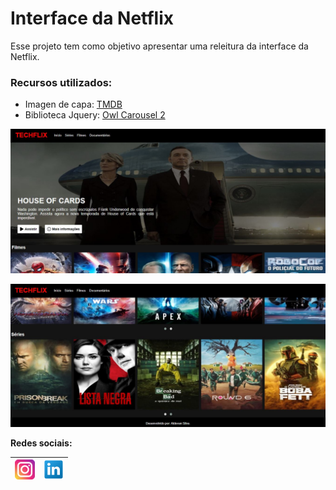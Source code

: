 # Interface da Netflix
Esse projeto tem como objetivo apresentar uma releitura da interface da Netflix.

### Recursos utilizados: ###
- Imagen de capa: [TMDB](https://www.themoviedb.org/?language=pt-BR)
- Biblioteca Jquery: [Owl Carousel 2](https://owlcarousel2.github.io/OwlCarousel2/)

![tela01](img/screen/tela01.jpg)

![tela01](img/screen/tela02.jpg)

**Redes sociais:**

[![instagram](img/inst.png)](https://www.instagram.com/aldevan6/)| [![instagram](img/linkedin.png)](linkedin.com/in/aldevan-silva-54a068149)
----------|----------
